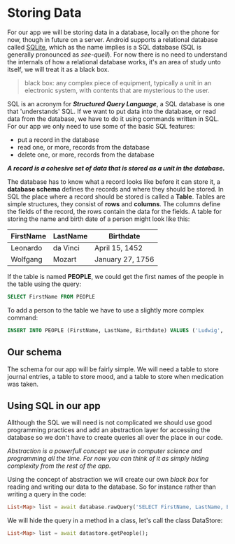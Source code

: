 # Storing Data
For our app we will be storing data in a database, locally on the phone for now, though in future on a server. Android supports a relational database called [SQLite](https://www.sqlite.org/index.html), which as the name implies is a SQL database (SQL is generally pronounced as _see-quell_). For now there is no need to understand the internals of how a relational database works, it's an area of study unto itself, we will treat it as a black box. 
> black box: any complex piece of equipment, typically a unit in an electronic system, with contents that are mysterious to the user.

SQL is an acronym for **_Structured Query Language_**, a SQL database is one that 'understands' SQL. If we want to put data into the database, or read data from the database, we have to do it using commands written in SQL. For our app we only need to use some of the basic SQL features:

- put a record in the database
- read one, or more, records from the database
- delete one, or more, records from the database

_**A record is a cohesive set of data that is stored as a unit in the database.**_

The database has to know what a record looks like before it can store it, a **database schema** defines the records and where they should be stored. In SQL the place where a record should be stored is called a **Table**. Tables are simple structures, they consist of **rows** and **columns**. The columns define the fields of the record, the rows contain the data for the fields. A table for storing the name and birth date of a person might look like this:

FirstName | LastName | Birthdate
--------- | -------- | ---------
Leonardo | da Vinci | April 15, 1452
Wolfgang | Mozart | January 27, 1756

If the table is named **PEOPLE**, we could get the first names of the people in the table using the query: 

```SQL
SELECT FirstName FROM PEOPLE
```

To add a person to the table we have to use a slightly more complex command:
```SQL
INSERT INTO PEOPLE (FirstName, LastName, Birthdate) VALUES ('Ludwig', 'van Beethoven', 'December 16, 1770')
```

## Our schema
The schema for our app will be fairly simple. We will need a table to store journal entries, a table to store mood, and a table to store when medication was taken.

## Using SQL in our app
Allthough the SQL we will need is not complicated we should use good programming practices and add an abstraction layer for accessing the database so we don't have to create queries all over the place in our code.

_Abstraction is a powerfull concept we use in computer science and programming all the time. For now you can think of it as simply hiding complexity from the rest of the app._

Using the concept of abstraction we will create our own _black box_ for reading and writing our data to the database. So for instance rather than writing a query in the code:
```Dart
List<Map> list = await database.rawQuery('SELECT FirstName, LastName, Birthdate FROM PEOPLE');
```
We will hide the query in a method in a class, let's call the class DataStore:
```Dart
List<Map> list = await datastore.getPeople();
```
